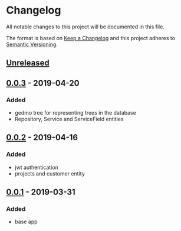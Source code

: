 # Changelog
All notable changes to this project will be documented in this file.

The format is based on [Keep a Changelog](http://keepachangelog.com/en/1.0.0/)
and this project adheres to [Semantic Versioning](http://semver.org/spec/v2.0.0.html).

## [Unreleased]

## [0.0.3] - 2019-04-20

### Added

- gedmo tree for representing trees in the database
- Repository, Service and ServiceField entities

## [0.0.2] - 2019-04-16

### Added

- jwt authentication
- projects and customer entity

## [0.0.1] - 2019-03-31

### Added

- base app

[Unreleased]: https://github.com/siewert87/aaas-api/compare/v0.0.3..HEAD
[0.0.3]: https://github.com/siewert87/aaas-api/compare/v0.0.2..v0.0.3
[0.0.2]: https://github.com/siewert87/aaas-api/compare/v0.0.1..v0.0.2
[0.0.1]: https://github.com/siewert87/aaas-api/releases/tag/v0.0.1
